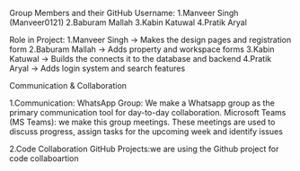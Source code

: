 Group Members and their GitHub Username:
1.Manveer Singh (Manveer0121)
2.Baburam Mallah
3.Kabin Katuwal
4.Pratik Aryal

Role in Project: 
1.Manveer Singh -> Makes the design pages and registration form
2.Baburam Mallah -> Adds property and workspace forms
3.Kabin Katuwal -> Builds the connects it to the database and backend
4.Pratik Aryal -> Adds login system and search features



Communication & Collaboration

1.Communication:
 WhatsApp Group: We make a Whatsapp group as the primary communication tool for day-to-day collaboration.
 Microsoft Teams (MS Teams): we make this group meetings. These meetings are used to discuss progress, assign tasks for the upcoming week and identify issues

2.Code Collaboration 
 GitHub Projects:we are using the Github project for code collaboartion 
